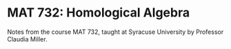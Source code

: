 MAT 732: Homological Algebra
====

Notes from the course MAT 732, taught at Syracuse University by Professor Claudia Miller.
